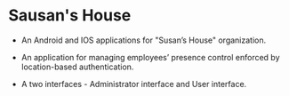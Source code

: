 # Sausan's House 

- An Android and IOS applications for "Susan’s House" organization.

- An application for managing employees’ presence control enforced by location-based authentication.

- A two interfaces - Administrator interface and User interface.

